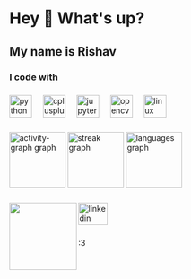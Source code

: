 <h1 align="left">Hey 👋 What's up?</h1>

###

<h2 align="left">My name is Rishav</h2>

###

<h3 align="left">I code with</h3>

###

<div align="left">
  <img src="https://cdn.jsdelivr.net/gh/devicons/devicon/icons/python/python-original.svg" height="40" alt="python logo"  />
  <img width="12" />
  <img src="https://cdn.jsdelivr.net/gh/devicons/devicon/icons/cplusplus/cplusplus-original.svg" height="40" alt="cplusplus logo"  />
  <img width="12" />
  <img src="https://cdn.jsdelivr.net/gh/devicons/devicon/icons/jupyter/jupyter-original.svg" height="40" alt="jupyter logo"  />
  <img width="12" />
  <img src="https://cdn.jsdelivr.net/gh/devicons/devicon/icons/opencv/opencv-original.svg" height="40" alt="opencv logo"  />
  <img width="12" />
  <img src="https://cdn.jsdelivr.net/gh/devicons/devicon/icons/linux/linux-original.svg" height="40" alt="linux logo"  />
</div>

###

<div align="left">
  <img src="https://github-readme-activity-graph.vercel.app/graph?username=Rishav-Raj-Sinha&radius=12&theme=tokyo-night&area=true&order=5&hide_border=true" height="100" alt="activity-graph graph"  />
  <img src="https://streak-stats.demolab.com?user=Rishav-Raj-Sinha&locale=en&mode=daily&theme=tokyonight&hide_border=true&border_radius=5&order=3" height="100" alt="streak graph"  />
  <img src="https://github-readme-stats.vercel.app/api/top-langs?username=Rishav-Raj-Sinha&locale=en&hide_title=false&layout=compact&card_width=320&langs_count=6&theme=tokyonight&hide_border=true&order=2" height="100" alt="languages graph"  />
</div>

###

<img align="left" height="120" src="https://i.giphy.com/media/v1.Y2lkPTc5MGI3NjExeXF4dzMydjg2YXYxc2NjdTRyNnN3NGhtdTgxNmtrNmJlczVvNXFlNyZlcD12MV9pbnRlcm5hbF9naWZfYnlfaWQmY3Q9Zw/MEjrKu7fMUtOMBHf4j/giphy.gif"  />

###

<div align="left">
  <a href="https://www.linkedin.com/in/rishav-raj-3a1955251/" target="_blank">
    <img src="https://raw.githubusercontent.com/maurodesouza/profile-readme-generator/master/src/assets/icons/social/linkedin/default.svg" width="52" height="40" alt="linkedin logo"  />
  </a>
</div>

###

<p align="left">:3</p>

###
